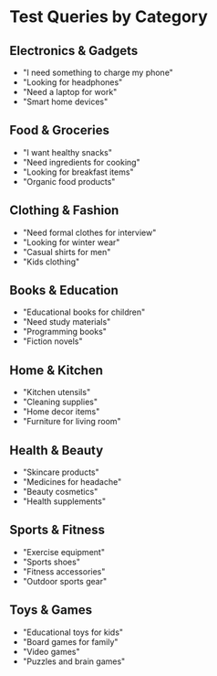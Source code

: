 # Test Queries by Category

## Electronics & Gadgets
- "I need something to charge my phone"
- "Looking for headphones"
- "Need a laptop for work"
- "Smart home devices"

## Food & Groceries
- "I want healthy snacks"
- "Need ingredients for cooking"
- "Looking for breakfast items"
- "Organic food products"

## Clothing & Fashion
- "Need formal clothes for interview"
- "Looking for winter wear"
- "Casual shirts for men"
- "Kids clothing"

## Books & Education
- "Educational books for children"
- "Need study materials"
- "Programming books"
- "Fiction novels"

## Home & Kitchen
- "Kitchen utensils"
- "Cleaning supplies"
- "Home decor items"
- "Furniture for living room"

## Health & Beauty
- "Skincare products"
- "Medicines for headache"
- "Beauty cosmetics"
- "Health supplements"

## Sports & Fitness
- "Exercise equipment"
- "Sports shoes"
- "Fitness accessories"
- "Outdoor sports gear"

## Toys & Games
- "Educational toys for kids"
- "Board games for family"
- "Video games"
- "Puzzles and brain games"